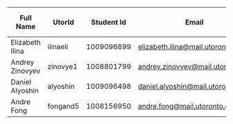 | Full Name       | UtorId   | Student Id | Email                            | Best way to Connect | Slack User Name |
| --------------- | -------- | ---------- | -------------------------------- | ------------------- | --------------- |
| Elizabeth Ilina | ilinaeli | 1009096899 | elizabeth.ilina@mail.utoronto.ca | Discord: lizilina   | Elizabeth Ilina |
| Andrey Zinovyev | zinovye1 | 1008801799 | andrey.zinovyev@mail.utoronto.ca | Email               | Andrey Zinovyev |
| Daniel Alyoshin | alyoshin | 1009096498 | daniel.alyoshin@mail.utoronto.ca | Email               | Daniel Alyoshin |
| Andre Fong      | fongand5 | 1008156950 | andre.fong@mail.utoronto.ca      | Email               | Andre Fong      |
